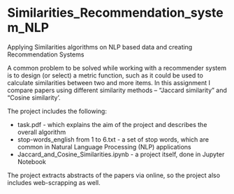 # Similarities_Recommendation_system_NLP
Applying Similarities algorithms on NLP based data and creating Recommendation Systems

A common problem to be solved while working with a recommender system is to design (or select) a metric function, such as it could be used to calculate similarities between two and more items.
In this assignment I compare papers using different similarity methods – “Jaccard similarity” and “Cosine similarity’.

The project includes the following:

- task.pdf - which explains the aim of the project and describes the overall algorithm
- stop-words_english from 1 to 6.txt - a set of stop words, which are common in Natural Language Processing (NLP) applications
- Jaccard_and_Cosine_Similarities.ipynb - a project itself, done in Jupyter Notebook

The project extracts abstracts of the papers via online, so the project also includes web-scrapping as well. 
